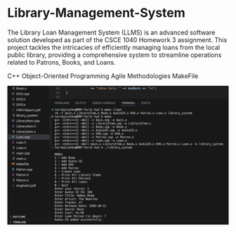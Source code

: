 # Library-Management-System

The Library Loan Management System (LLMS) is an advanced software solution developed as part of the CSCE 1040 Homework 3 assignment. This project tackles the intricacies of efficiently managing loans from the local public library, providing a comprehensive system to streamline operations related to Patrons, Books, and Loans.

C++ Object-Oriented Programming Agile Methodologies MakeFile


![Library Management System Screenshot](hw4.png)

